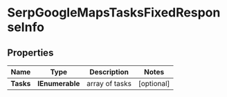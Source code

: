 # SerpGoogleMapsTasksFixedResponseInfo


## Properties

| Name | Type | Description | Notes |
|------------ | ------------- | ------------- | -------------|
**Tasks** | **IEnumerable<SerpGoogleMapsTasksFixedTaskInfo>** | array of tasks |[optional]|